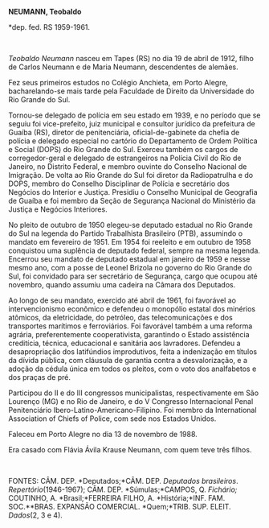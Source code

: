 **NEUMANN, Teobaldo**

\*dep. fed. RS 1959-1961.

 

*Teobaldo Neumann* nasceu em Tapes (RS) no dia 19 de abril de 1912,
filho de Carlos Neumann e de Maria Neumann, descendentes de alemães.

Fez seus primeiros estudos no Colégio Anchieta, em Porto Alegre,
bacharelando-se mais tarde pela Faculdade de Direito da Universidade do
Rio Grande do Sul.

Tornou-se delegado de polícia em seu estado em 1939, e no período que se
seguiu foi vice-prefeito, juiz municipal e consultor jurídico da
prefeitura de Guaíba (RS), diretor de penitenciária, oficial-de-gabinete
da chefia de polícia e delegado especial no cartório do Departamento de
Ordem Política e Social (DOPS) do Rio Grande do Sul. Exerceu também os
cargos de corregedor-geral e delegado de estrangeiros na Polícia Civil
do Rio de Janeiro, no Distrito Federal, e membro ouvinte do Conselho
Nacional de Imigração. De volta ao Rio Grande do Sul foi diretor da
Radiopatrulha e do DOPS, membro do Conselho Disciplinar de Polícia e
secretário dos Negócios do Interior e Justiça. Presidiu o Conselho
Municipal de Geografia de Guaíba e foi membro da Seção de Segurança
Nacional do Ministério da Justiça e Negócios Interiores.

No pleito de outubro de 1950 elegeu-se deputado estadual no Rio Grande
do Sul na legenda do Partido Trabalhista Brasileiro (PTB), assumindo o
mandato em fevereiro de 1951. Em 1954 foi reeleito e em outubro de 1958
conquistou uma suplência de deputado federal, sempre na mesma legenda.
Encerrou seu mandato de deputado estadual em janeiro de 1959 e nesse
mesmo ano, com a posse de Leonel Brizola no governo do Rio Grande do
Sul, foi convidado para ser secretário de Segurança, cargo que ocupou
até novembro, quando assumiu uma cadeira na Câmara dos Deputados.

Ao longo de seu mandato, exercido até abril de 1961, foi favorável ao
intervencionismo econômico e defendeu o monopólio estatal dos minérios
atômicos, da eletricidade, do petróleo, das telecomunicações e dos
transportes marítimos e ferroviários. Foi favorável também a uma reforma
agrária, preferentemente cooperativista, garantindo o Estado assistência
creditícia, técnica, educacional e sanitária aos lavradores. Defendeu a
desapropriação dos latifúndios improdutivos, feita a indenização em
títulos da dívida pública, com cláusula de garantia contra a
desvalorização, e a adoção da cédula única em todos os pleitos, com o
voto dos analfabetos e dos praças de pré.

Participou do II e do III congressos municipalistas, respectivamente em
São Lourenço (MG) e no Rio de Janeiro, e do V Congresso Internacional
Penal Penitenciário Ibero-Latino-Americano-Filipino. Foi membro da
International Association of Chiefs of Police, com sede nos Estados
Unidos.

Faleceu em Porto Alegre no dia 13 de novembro de 1988.

Era casado com Flávia Ávila Krause Neumann, com quem teve três filhos.

 

FONTES: CÂM. DEP. *Deputados;*CÂM. DEP. *Deputados* *brasileiros*.
*Repertório*(1946-1967); CÂM. DEP. *Súmulas;*CAMPOS, Q. *Fichário;*
COUTINHO, A. *Brasil;*FERREIRA FILHO, A. *História;*INF. FAM.
SOC.**BRAS. EXPANSÃO COMERCIAL. *Quem;*TRIB. SUP. ELEIT. *Dados*(2, 3 e
4).

 

 
